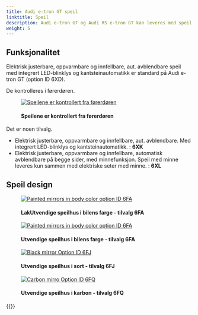 ```yaml
---
title: Audi e-tron GT speil
linktitle: Speil
description: Audi e-tron GT og Audi RS e-tron GT kan leveres med speil i 3 forskjellige utforminger og med forskjellig type funksjoner.
weight: 5
---
```

<!-- markdownlint-disable MD033 -->

## Funksjonalitet

Elektrisk justerbare, oppvarmbare og innfellbare, aut. avblendbare speil  med integrert LED-blinklys og kantsteinautomatikk er standard på Audi e-tron GT (option ID 6XD).

De kontrolleres i førerdøren.

<figure>
    <a href="https://media.electrichasgoneaudi.net/multimedia/models/e-tron-gt/exterior/mirrors/control.jpg">
        <img src="https://media.electrichasgoneaudi.net/multimedia/models/e-tron-gt/exterior/mirrors/controls.jpg" alt="Speilene er kontrollert fra førerdøren" title="Speilene er kontrollert fra førerdøren">
    </a>
    <figcaption><h4>Speilene er kontrollert fra førerdøren</h4></figcaption>
</figure>

Det er noen tilvalg.

- Elektrisk justerbare, oppvarmbare og innfellbare, aut. avblendbare. Med integrert LED-blinklys og kantsteinautomatikk. : **6XK**
- Elektrisk justerbare, oppvarmbare og innfellbare, automatisk avblendbare på begge sider, med minnefunksjon.
Speil med minne leveres kun sammen med elektriske seter med minne. : **6XL**

## Speil design

<figure>
    <a href="https://media.electrichasgoneaudi.net/multimedia/models/e-tron-gt/exterior/mirrors/mirror_painted_1.jpg">
        <img src="https://media.electrichasgoneaudi.net/multimedia/models/e-tron-gt/exterior/mirrors/mirror_painted_1s.jpg" alt="Painted mirrors in body color option ID 6FA" title="Painted mirrors in body color option ID 6FA">
    </a>
    <figcaption><h4>LakUtvendige speilhus i bilens farge - tilvalg 6FA</h4></figcaption>
</figure>

<figure>
    <a href="https://media.electrichasgoneaudi.net/multimedia/models/e-tron-gt/exterior/mirrors/mirror_painted_2.jpg">
        <img src="https://media.electrichasgoneaudi.net/multimedia/models/e-tron-gt/exterior/mirrors/mirror_painted_2s.jpg" alt="Painted mirrors in body color option ID 6FA" title="Painted mirrors in body color option ID 6FA">
    </a>
    <figcaption><h4>Utvendige speilhus i bilens farge - tilvalg 6FA</h4></figcaption>
</figure>

<figure>
    <a href="https://media.electrichasgoneaudi.net/multimedia/models/e-tron-gt/exterior/mirrors/mirror_black.jpg">
        <img src="https://media.electrichasgoneaudi.net/multimedia/models/e-tron-gt/exterior/mirrors/mirror_blacks.jpg" alt="Black mirror Option ID 6FJ" title="Black mirror Option ID 6FJ">
    </a>
    <figcaption><h4>Utvendige speilhus i sort - tilvalg 6FJ</h4></figcaption>
</figure>

<figure>
    <a href="https://media.electrichasgoneaudi.net/multimedia/models/e-tron-gt/exterior/mirrors/mirror_carbon.jpg">
        <img src="https://media.electrichasgoneaudi.net/multimedia/models/e-tron-gt/exterior/mirrors/mirror_carbons.jpg" alt="Carbon mirro Option ID 6FQ" title="Carbon mirro Option ID 6FQ">
    </a>
    <figcaption><h4>Utvendige speilhus i karbon - tilvalg 6FQ</h4></figcaption>
</figure>

{{<children description="true" />}}
